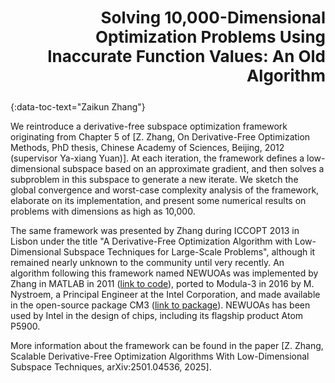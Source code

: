 <h3 id="zzhang" style="text-align: right;font-size:26px !important;">Solving 10,000-Dimensional Optimization Problems Using Inaccurate Function Values: An Old Algorithm</h3>
{:data-toc-text="Zaikun Zhang"}

We reintroduce a derivative-free subspace optimization framework 
originating from Chapter 5 of \[Z. Zhang, On Derivative-Free Optimization 
Methods, PhD thesis, Chinese Academy of Sciences, Beijing, 2012 (supervisor
Ya-xiang Yuan)\]. At each iteration, the framework defines a low-dimensional 
subspace based on an approximate gradient, and then solves a subproblem in this
subspace to generate a new iterate.  We sketch the global convergence and 
worst-case complexity analysis of the framework, elaborate on its 
implementation, and present some numerical results on problems with dimensions 
as high as 10,000.

The same framework was presented by Zhang during ICCOPT 2013 in Lisbon under 
the title "A Derivative-Free Optimization Algorithm with Low-Dimensional 
Subspace Techniques for Large-Scale Problems", although it remained nearly 
unknown to the community until very recently. An algorithm following this 
framework named NEWUOAs was implemented by Zhang in MATLAB in 2011 
([link to code](https://github.com/newuoas/newuoas)), ported to Modula-3 in 2016 by M. 
Nystroem, a Principal Engineer at the Intel Corporation, and made available in 
the open-source package CM3 
([link to package](https://github.com/modula3/cm3/blob/master/caltech-other/newuoa/src/NewUOAs.m3)). 
NEWUOAs has been used by Intel in the design of chips, including its flagship
product Atom P5900.

More information about the framework can be found in the paper \[Z. Zhang, 
Scalable Derivative-Free Optimization Algorithms With Low-Dimensional Subspace 
Techniques, arXiv:2501.04536, 2025].
